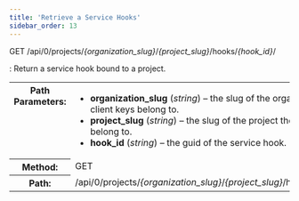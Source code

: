 ```yaml
---
title: 'Retrieve a Service Hooks'
sidebar_order: 13
---
```


GET /api/0/projects/_{organization_slug}_/_{project_slug}_/hooks/_{hook_id}_/

: Return a service hook bound to a project.

  <table class="table"><tbody valign="top"><tr><th>Path Parameters:</th><td><ul><li><strong>organization_slug</strong> (<em>string</em>) – the slug of the organization the client keys belong to.</li><li><strong>project_slug</strong> (<em>string</em>) – the slug of the project the client keys belong to.</li><li><strong>hook_id</strong> (<em>string</em>) – the guid of the service hook.</li></ul></td></tr><tr><th>Method:</th><td>GET</td></tr><tr><th>Path:</th><td>/api/0/projects/<em>{organization_slug}</em>/<em>{project_slug}</em>/hooks/<em>{hook_id}</em>/</td></tr></tbody></table>
